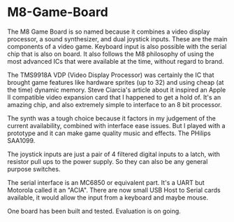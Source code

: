 # M8-Game-Board

The M8 Game Board is so named because it combines a video display processor, a sound synthesizer, and dual joystick inputs. These are the main components of a video game. Keyboard input is also possible with the serial chip that is also on board. It also follows the M8 philosophy of using the most advanced ICs that were available at the time, without regard to brand.

The TMS9918A VDP (Video Display Processor) was certainly the IC that brought game features like hardware sprites (up to 32) and using cheap (at the time) dynamic memory. Steve Ciarcia's article about it inspired an Apple II compatible video expansion card that I happened to get a hold of. It's an amazing chip, and also extremely simple to interface to an 8 bit processor.

The synth was a tough choice because it factors in my judgement of the current availability, combined with interface ease issues. But I played with a prototype and it can make game quality music and effects. The PHilips SAA1099.

The joystick inputs are just a pair of 4 filtered digital inputs to a latch, with resistor pull ups to the power supply. So they can also be any general purpose switches.

The serial interface is an MC6850 or equivalent part. It's a UART but Motorola called it an "ACIA". There are now small USB Host to Serial cards available, it would allow the input from a keyboard and maybe mouse.

One board has been built and tested. Evaluation is on going.
